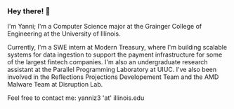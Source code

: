 ### Hey there! 👋

I'm Yanni; I'm a Computer Science major at the Grainger College of Engineering at the University of Illinois.  

  
Currently, I'm a SWE intern at Modern Treasury, where I'm building scalable systems for data ingestion to support the payment infrastructure for some of the largest fintech companies. I'm also an undergraduate research assistant at the Parallel Programming Laboratory at UIUC. I've also been involved in the Reflections Projections Developement Team and the AMD Malware Team at Disruption Lab.
  
Feel free to contact me: yanniz3 'at' illinois.edu

<!--
**zhuangy47/zhuangy47** is a ✨ _special_ ✨ repository because its `README.md` (this file) appears on your GitHub profile.

Here are some ideas to get you started:

- 🔭 I’m currently working on ...
- 🌱 I’m currently learning ...
- 👯 I’m looking to collaborate on ...
- 🤔 I’m looking for help with ...
- 💬 Ask me about ...
- 📫 How to reach me: ...
- 😄 Pronouns: ...
- ⚡ Fun fact: ...
-->
